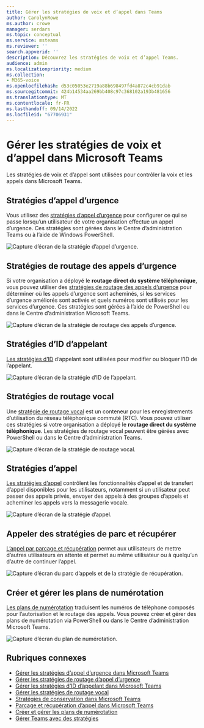 ```yaml
---
title: Gérer les stratégies de voix et d’appel dans Teams
author: CarolynRowe
ms.author: crowe
manager: serdars
ms.topic: conceptual
ms.service: msteams
ms.reviewer: ''
search.appverid: ''
description: Découvrez les stratégies de voix et d’appel Teams.
audience: admin
ms.localizationpriority: medium
ms.collection:
- M365-voice
ms.openlocfilehash: d53c05053e2719a88b698497fd4a872c4cb91dab
ms.sourcegitcommit: 424b14534aa269bb408c97c368102a193b481656
ms.translationtype: MT
ms.contentlocale: fr-FR
ms.lasthandoff: 09/14/2022
ms.locfileid: "67706931"
---
```

# <a name="manage-voice-and-calling-policies-in-microsoft-teams"></a>Gérer les stratégies de voix et d’appel dans Microsoft Teams

Les stratégies de voix et d’appel sont utilisées pour contrôler la voix et les appels dans Microsoft Teams.

## <a name="emergency-calling-policies"></a>Stratégies d’appel d’urgence

Vous utilisez des [stratégies d’appel d’urgence](manage-emergency-calling-policies.md) pour configurer ce qui se passe lorsqu’un utilisateur de votre organisation effectue un appel d’urgence. Ces stratégies sont gérées dans le Centre d’administration Teams ou à l’aide de Windows PowerShell.

![Capture d’écran de la stratégie d’appel d’urgence.](media/emergency-calling-policy2.png)

## <a name="emergency-call-routing-policies"></a>Stratégies de routage des appels d’urgence

Si votre organisation a déployé le **routage direct du système téléphonique**, vous pouvez utiliser des [stratégies de routage des appels d’urgence](manage-emergency-call-routing-policies.md) pour déterminer où les appels d’urgence sont acheminés, si les services d’urgence améliorés sont activés et quels numéros sont utilisés pour les services d’urgence. Ces stratégies sont gérées à l’aide de PowerShell ou dans le Centre d’administration Microsoft Teams.

![Capture d’écran de la stratégie de routage des appels d’urgence.](media/emergency-call-routing-policy.png)

## <a name="caller-id-policies"></a>Stratégies d’ID d’appelant

[Les stratégies d’ID](caller-id-policies.md) d’appelant sont utilisées pour modifier ou bloquer l’ID de l’appelant.

![Capture d’écran de la stratégie d’ID de l’appelant.](media/caller-id-policy.png)

## <a name="voice-routing-policies"></a>Stratégies de routage vocal

Une [stratégie de routage vocal](manage-voice-routing-policies.md) est un conteneur pour les enregistrements d’utilisation du réseau téléphonique commuté (RTC). Vous pouvez utiliser ces stratégies si votre organisation a déployé le **routage direct du système téléphonique**. Les stratégies de routage vocal peuvent être gérées avec PowerShell ou dans le Centre d’administration Teams.

![Capture d’écran de la stratégie de routage vocal.](media/voice-routing-policy.png)

## <a name="calling-policies"></a>Stratégies d’appel

[Les stratégies d’appel](teams-calling-policy.md) contrôlent les fonctionnalités d’appel et de transfert d’appel disponibles pour les utilisateurs, notamment si un utilisateur peut passer des appels privés, envoyer des appels à des groupes d’appels et acheminer les appels vers la messagerie vocale.

![Capture d’écran de la stratégie d’appel.](media/calling-policy.png)

## <a name="call-park-and-retrieve-policies"></a>Appeler des stratégies de parc et récupérer

[L’appel par parcage et récupération](call-park-and-retrieve.md) permet aux utilisateurs de mettre d’autres utilisateurs en attente et permet au même utilisateur ou à quelqu’un d’autre de continuer l’appel.

![Capture d’écran du parc d’appels et de la stratégie de récupération.](media/call-park-policy.png)

## <a name="create-and-manage-dial-plans"></a>Créer et gérer les plans de numérotation

[Les plans de numérotation](create-and-manage-dial-plans.md) traduisent les numéros de téléphone composés pour l’autorisation et le routage des appels. Vous pouvez créer et gérer des plans de numérotation via PowerShell ou dans le Centre d’administration Microsoft Teams.

![Capture d’écran du plan de numérotation.](media/dial-plans.png)

## <a name="related-topics"></a>Rubriques connexes

* [Gérer les stratégies d’appel d’urgence dans Microsoft Teams](manage-emergency-calling-policies.md)
* [Gérer les stratégies de routage d’appel d’urgence](manage-emergency-call-routing-policies.md)
* [Gérer les stratégies d’ID d’appelant dans Microsoft Teams](caller-id-policies.md)
* [Gérer les stratégies de routage vocal](manage-voice-routing-policies.md)
* [Stratégies de conservation dans Microsoft Teams](teams-calling-policy.md)
* [Parcage et récupération d’appel dans Microsoft Teams](call-park-and-retrieve.md)
* [Créer et gérer les plans de numérotation](create-and-manage-dial-plans.md)
* [Gérer Teams avec des stratégies](manage-teams-with-policies.md)
